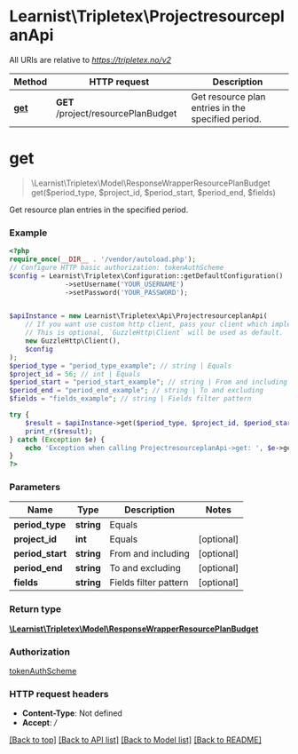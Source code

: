 # Learnist\Tripletex\ProjectresourceplanApi

All URIs are relative to *https://tripletex.no/v2*

Method | HTTP request | Description
------------- | ------------- | -------------
[**get**](ProjectresourceplanApi.md#get) | **GET** /project/resourcePlanBudget | Get resource plan entries in the specified period.

# **get**
> \Learnist\Tripletex\Model\ResponseWrapperResourcePlanBudget get($period_type, $project_id, $period_start, $period_end, $fields)

Get resource plan entries in the specified period.

### Example
```php
<?php
require_once(__DIR__ . '/vendor/autoload.php');
// Configure HTTP basic authorization: tokenAuthScheme
$config = Learnist\Tripletex\Configuration::getDefaultConfiguration()
              ->setUsername('YOUR_USERNAME')
              ->setPassword('YOUR_PASSWORD');


$apiInstance = new Learnist\Tripletex\Api\ProjectresourceplanApi(
    // If you want use custom http client, pass your client which implements `GuzzleHttp\ClientInterface`.
    // This is optional, `GuzzleHttp\Client` will be used as default.
    new GuzzleHttp\Client(),
    $config
);
$period_type = "period_type_example"; // string | Equals
$project_id = 56; // int | Equals
$period_start = "period_start_example"; // string | From and including
$period_end = "period_end_example"; // string | To and excluding
$fields = "fields_example"; // string | Fields filter pattern

try {
    $result = $apiInstance->get($period_type, $project_id, $period_start, $period_end, $fields);
    print_r($result);
} catch (Exception $e) {
    echo 'Exception when calling ProjectresourceplanApi->get: ', $e->getMessage(), PHP_EOL;
}
?>
```

### Parameters

Name | Type | Description  | Notes
------------- | ------------- | ------------- | -------------
 **period_type** | **string**| Equals |
 **project_id** | **int**| Equals | [optional]
 **period_start** | **string**| From and including | [optional]
 **period_end** | **string**| To and excluding | [optional]
 **fields** | **string**| Fields filter pattern | [optional]

### Return type

[**\Learnist\Tripletex\Model\ResponseWrapperResourcePlanBudget**](../Model/ResponseWrapperResourcePlanBudget.md)

### Authorization

[tokenAuthScheme](../../README.md#tokenAuthScheme)

### HTTP request headers

 - **Content-Type**: Not defined
 - **Accept**: */*

[[Back to top]](#) [[Back to API list]](../../README.md#documentation-for-api-endpoints) [[Back to Model list]](../../README.md#documentation-for-models) [[Back to README]](../../README.md)


